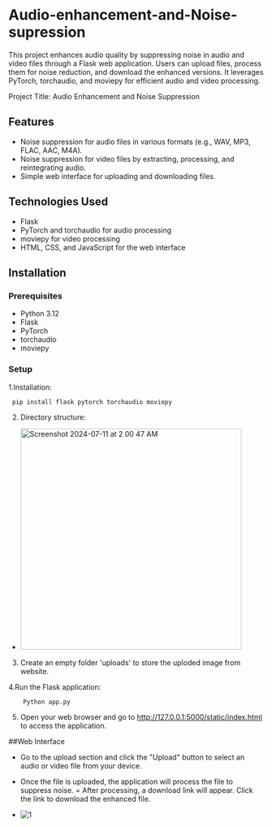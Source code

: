 # Audio-enhancement-and-Noise-supression
This project enhances audio quality by suppressing noise in audio and video files through a Flask web application. Users can upload files, process them for noise reduction, and download the enhanced versions. It leverages PyTorch, torchaudio, and moviepy for efficient audio and video processing.

Project Title: Audio Enhancement and Noise Suppression

## Features
- Noise suppression for audio files in various formats (e.g., WAV, MP3, FLAC, AAC, M4A).
- Noise suppression for video files by extracting, processing, and reintegrating audio.
- Simple web interface for uploading and downloading files.

## Technologies Used
- Flask
- PyTorch and torchaudio for audio processing
- moviepy for video processing
- HTML, CSS, and JavaScript for the web interface

## Installation

### Prerequisites
- Python 3.12
- Flask
- PyTorch
- torchaudio
- moviepy

### Setup
1.Installation:
   ```
    pip install flask pytorch torchaudio moviepy
  ```
2. Directory structure:
 - <img width="435" alt="Screenshot 2024-07-11 at 2 00 47 AM" src="https://github.com/prasanna-ravi12/Audio-enhancement-and-Noise-supression/assets/175058249/f426396d-b786-4fb5-82e0-a8844d26ebeb">

3. Create an empty folder 'uploads' to store the uploded image from website.

4.Run the Flask application:

```
    Python app.py
  ```
5. Open your web browser and go to http://127.0.0.1:5000/static/index.html to access the application.


##Web Interface
 - Go to the upload section and click the "Upload" button to select an audio or video file from your device.
 - Once the file is uploaded, the application will process the file to suppress noise.
 = After processing, a download link will appear. Click the link to download the enhanced file.

  - ![1](https://github.com/prasanna-ravi12/Audio-enhancement-and-Noise-supression/assets/175058249/5c6f04cd-b3d5-4ab8-b22f-475931b83901)

